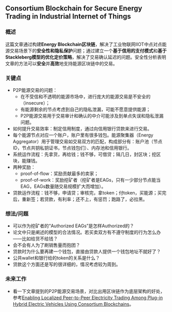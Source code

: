 ## Consortium Blockchain for Secure Energy Trading in Industrial Internet of Things


### 概述

这篇文章通过构建**Energy Blockchain区块链**，解决了工业物联网IIOT中点对点能源交易场景下的**安全性和隐私保护**问题；通过建立一个**基于信用的支付模式**和**基于Stackleberg模型的优化定价策略**，解决了交易确认延迟的问题。安全性分析表明文章的方法可以**安全**并**高效**地支持能源区块链中的交易。


### 关键点

- P2P能源交易的问题：
  - 在不受信和不透明的能源市场中，进行庞大的能源交易是不安全的（insecure）；
  - 有能源剩余的节点考虑到自己的隐私泄漏，可能不愿意提供能源；
  - P2P能源交易用于交易审计和确认的中介可能涉及到单点失误和隐私泄漏问题。
- 如何提升交易效率：制定信用制度，通过向信用银行贷款来进行交易。
- 每个能源节点对应一个账户，账户里有很多钱包。能源聚集器（Energy Aggregator）用于管理交易如交易双方的匹配，构成部分有：账户池（节点ID，节点共钥私钥证书，节点钱包们）、内存池和信用银行。
- 系统运作流程：先拿货，再给钱；钱不够，可借贷；隔几日，封区块；挖区块，能赚钱。
- 两种奖励：
  - proof-of-flow：奖励贡献最多的卖家；
  - proof-of-work：奖励挖矿者（挖矿者是EAGs，只有一少部分节点能当EAG，EAGs数量随交易规模扩大而增加）。
- 贷款运作流程：钱不够，申请贷；审核完，拿token；付token，买能源；买完后，重新签；若贷款，有利率；还不上，有惩罚；跑路了，必拉黑。

  
### 想法/问题

- 可以作为挖矿者的“Authorized EAGs”是怎样Authorized的？
- 论文中只是阐述的模型的合法情况。若买卖双方有不遵守制度的行为怎么办——比如给货不给钱？
- 会不会有人为了刷销售量而抱团？
- 贷款时为什么要再建一个钱包，直接由贷款人提供一个钱包地址不就好了？
- 公共wallet和银行给的token的关系是什么？
- 贷款这个方面还是写的很详细的，情况考虑较为周到。



### 未来工作

- 看一下文章提到的P2P能源交易场景，对比出用区块链作为底层架构的好处，参考[Enabling Localized Peer-to-Peer Electricity Trading Among Plug-in Hybrid Electric Vehicles Using Consortium Blockchains](https://ieeexplore.ieee.org/document/7935397/?part=1)。
  
   


